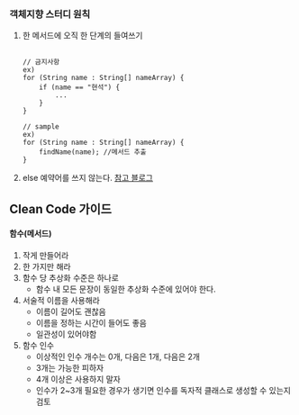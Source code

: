 
### 객체지향 스터디 원칙
1. 한 메서드에 오직 한 단계의 들여쓰기
	```
	
	// 금지사항
	ex)
	for (String name : String[] nameArray) {
		if (name == "현석") {
			...
		}
	}

	// sample
	ex)
	for (String name : String[] nameArray) {
		findName(name); //메서드 추출
	}
	
	```
2. else 예약어를 쓰지 않는다.
[참고 블로그](https://upcurvewave.tistory.com/102)

## Clean Code 가이드
#### 함수(메서드)

1. 작게 만들어라
2. 한 가지만 해라
3. 함수 당 추상화 수준은 하나로
	- 함수 내 모든 문장이 동일한 추상화 수준에 있어야 한다.
4. 서술적 이름을 사용해라
	- 이름이 길어도 괜찮음
	- 이름을 정하는 시간이 들어도 좋음
	- 일관성이 있어야함
5. 함수 인수
	- 이상적인 인수 개수는 0개, 다음은 1개, 다음은 2개
	- 3개는 가능한 피하자
	- 4개 이상은 사용하지 말자
	- 인수가 2~3개 필요한 경우가 생기면 인수를 독자적 클래스로 생성할 수 있는지 검토
